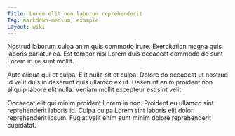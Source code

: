 ```yaml
---
Title: Lorem elit non laborum reprehenderit
Tag: markdown-medium, example
Layout: wiki
---
```

Nostrud laborum culpa anim quis commodo irure. Exercitation magna quis laboris pariatur ea. Est tempor nisi Lorem duis occaecat commodo do sunt Lorem irure sunt mollit.

Aute aliqua qui et culpa. Elit nulla sit et culpa. Dolore do occaecat ut nostrud id velit duis in deserunt duis ullamco ex ut. Deserunt enim proident non aliquip labore elit nulla. Veniam mollit excepteur est sint velit.

Occaecat elit qui minim proident Lorem in non. Proident eu ullamco sint reprehenderit laboris id. Culpa culpa Lorem sint laboris elit dolor reprehenderit ipsum. Fugiat velit enim sunt minim dolore reprehenderit cupidatat.